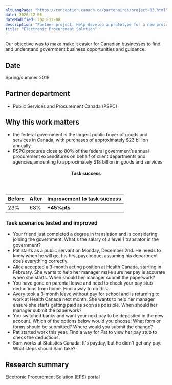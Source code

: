 ```yaml
---
altLangPage: "https://conception.canada.ca/partenaires/project-03.html"
date: 2020-12-08
dateModified: 2023-12-08
description: "Partner project: Help develop a prototype for a new procurement website. We focused on the needs of businesses new to government procurement. We tested with small and medium enterprises not currently registered as suppliers to the Government of Canada. Date: Spring/summer 2019"
title: "Electronic Procurement Solution"
---
```

<p>Our objective was to make make it easier for Canadian businesses to find and understand government business opportunities and guidance.</p>
<h2>Date</h2>
<p>Spring/summer 2019</p>
<h2>Partner department</h2>
<ul>
  <li>Public Services and Procurement Canada (PSPC)</li>
</ul>
<h2>Why this work matters</h2>
<ul class="lst-spcd">
  <li>the federal government is the largest public buyer of goods and services in Canada, with purchases of approximately $23 billion annually</li>
  <li>PSPC procures close to 80% of the federal government’s annual procurement expenditures on behalf of client departments and agencies,amounting to approximately $18 billion in goods and services</li>
</ul>
<div class="row mrgn-tp-lg mrgn-bttm-lg">
  <div class="col-md-8">
    <div class="panel panel-success">
      <header class="panel-heading">
        <h4 class="panel-title text-center">Task success</h4>
      </header>
      <table class="table">
        <thead>
          <tr style="">
            <th scope="col" class="col-md-3">Before</th>
            <th scope="col" class="col-md-3">After</th>
            <th scope="col" class="col-md-6">Improvement to task success</th>
          </tr>
        </thead>
        <tbody>
          <tr>
            <td class="table-smnum">23%</td>
            <td class="table-smnum">68%</td>
            <td class="table-smnum"><span class="text-success"><strong>+45%pts</strong></span></td>
          </tr>
        </tbody>
      </table>
    </div>
  </div>
</div>
<h3>Task scenarios tested and improved</h3>
<ul class="lst-spcd">
  <li>Your friend just completed a degree in translation and is considering joining the government. What's the salary of a level 1 translator in the government?</li>
  <li>Pat starts as a public servant on Monday, December 2nd. He needs to know when he will get his first paycheque, assuming his department does everything correctly.</li>
  <li>Alice accepted a 3-month acting position at Health Canada, starting in February. She wants to help her manager make sure her pay is accurate when she starts. When should her manager submit the paperwork?</li>
  <li>You have gone on parental leave and need to check your pay stub deductions from home. Find a way to do this.</li>
  <li>Avery took a 3-month leave without pay for school and is returning to work at Health Canada next month. She wants to help her manager ensure she starts getting paid as soon as possible. When should her manager submit the paperwork?</li>
  <li>You switched banks and want your next pay to be deposited in the new account. Which of the options below would you choose: What form or forms should be submitted? Where would you submit the change?</li>
  <li>Pat started work this year. Find a way for Pat to view her pay stub to check the deductions.</li>
  <li>Sam works at Statistics Canada. It's payday, but he didn't get any pay. What steps should Sam take?</li>
</ul>
<h2>Research summary</h2>
<p><a href="https://blog.canada.ca/research-summaries/electronic-procurement-research-summary.html">Electronic Procurement Solution (EPS) portal</a></p>
